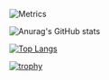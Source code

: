 ![Metrics](https://metrics.lecoq.io/youngkawhi?template=classic&base=header%2C%20activity%2C%20community%2C%20repositories%2C%20metadata&base.indepth=false&base.hireable=false&base.skip=false&config.timezone=Asia%2FShanghai)

![Anurag's GitHub stats](https://github-readme-stats.vercel.app/api?username=youngkawhi&show_icons=true&theme=radical)

[![Top Langs](https://github-readme-stats.vercel.app/api/top-langs/?username=youngkawhi&layout=compact)](https://github.com/anuraghazra/github-readme-stats)

[![trophy](https://github-profile-trophy.vercel.app/?username=youngkawhi&theme=onedark)](https://github.com/ryo-ma/github-profile-trophy)
